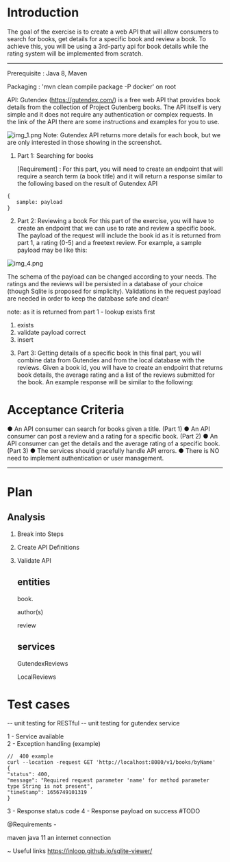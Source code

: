 # Introduction


The goal of the exercise is to create a web API that will allow consumers to search for books, get details
for a specific book and review a book. To achieve this, you will be using a 3rd-party api for book details
while the rating system will be implemented from scratch.

----------------------------------
Prerequisite : Java 8, Maven

Packaging : 'mvn clean compile package -P docker' on root

API: Gutendex (https://gutendex.com/) is a free web API that provides book details from the collection of
Project Gutenberg books. The API itself is very simple and it does not require any authentication or
complex requests. In the link of the API there are some instructions and examples for you to use.



![img_1.png](img_1.png)
Note: Gutendex API returns more details for each book, but we are only interested in those showing in
the screenshot.

1. Part 1: Searching for books
   
   [Requirement] : 
    For this part, you will need to create an endpoint that will require a search term (a book title) and it will
    return a response similar to the following based on the result of Gutendex API


```
{
   sample: payload
}

```


2. Part 2: Reviewing a book
For this part of the exercise, you will have to create an endpoint that we can use to rate and review a
specific book. The payload of the request will include the book id as it is returned from part 1, a rating
(0-5) and a freetext review. For example, a sample payload may be like this:

![img_4.png](img_4.png)

The schema of the payload can be changed according to your needs. The ratings and the reviews will be
persisted in a database of your choice (though Sqlite is proposed for simplicity). Validations in the
request payload are needed in order to keep the database safe and clean!


note: as it is returned from part 1 - lookup exists first
  1) exists
   1) validate payload correct
   2) insert





3. Part 3: Getting details of a specific book
In this final part, you will combine data from Gutendex and from the local database with the reviews.
Given a book id, you will have to create an endpoint that returns book details, the average rating and a
list of the reviews submitted for the book. An example response will be similar to the following:


# Acceptance Criteria
● An API consumer can search for books given a title. (Part 1)
● An API consumer can post a review and a rating for a specific book. (Part 2)
● An API consumer can get the details and the average rating of a specific book. (Part 3)
● The services should gracefully handle API errors.
● There is NO need to implement authentication or user management.

---------

# Plan


Analysis
--------------------


1) Break into Steps
2) Create API Definitions
3) Validate  API



    entities
    ----
    book.
    
    author(s)
    
    review
    
    
    
    services
    -------------
    
    GutendexReviews
    
    LocalReviews

    
# Test cases

-- unit testing for RESTful
-- unit testing for gutendex service



1 - Service available   
2 - Exception handling (example)

    //	400 example	
    curl --location -request GET 'http://localhost:8080/v1/books/byName'
    {
    "status": 400,
    "message": "Required request parameter 'name' for method parameter type String is not present",
    "timeStamp": 1656749101319
    }
3 - Response status code
4 - Response payload on success #TODO

    

@Requirements - 

maven
java 11
an internet connection

~ Useful links
https://inloop.github.io/sqlite-viewer/